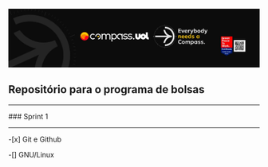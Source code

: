 [![Imagem da Compass](Compass.jpg)](https://www.linkedin.com/in/davy-carlos-costa-34510b214/)

## Repositório para o programa de bolsas
<hr>  
### Sprint 1
<hr>
-[x] Git e Github  

-[] GNU/Linux
